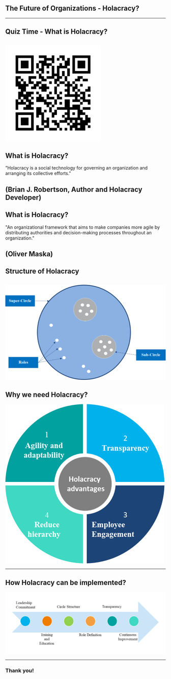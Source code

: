 ## The Future of Organizations - Holacracy?
---
## Quiz Time - What is Holacracy?
![Alt text](image-4.png)
---
## What is Holacracy?
"Holacracy is a social technology for governing an organization and arranging its collective efforts."


(Brian J. Robertson, Author and Holacracy Developer)
---
## What is Holacracy?

"An organizational framework that aims to make companies more agile by distributing authorities and decision-making processes throughout an organization." 

(Oliver Maska)
---
## Structure of Holacracy
![Structure of Holacracy](image-26.png)
---
## Why we need Holacracy?
![Advantages of Holacracy](image-12.png)

---
## How Holacracy can be implemented?
![Process of implementing Holacracy](image-35.png)

---
### Thank you!
























